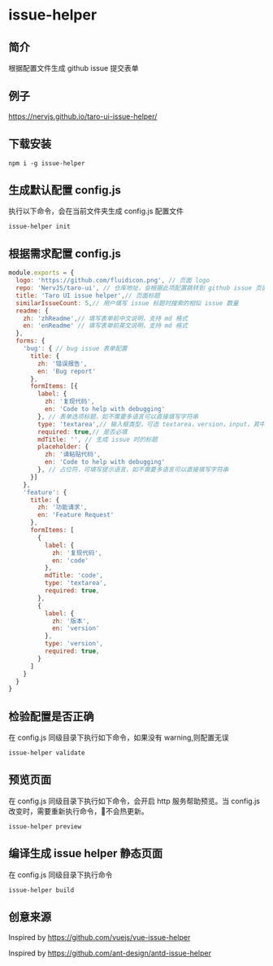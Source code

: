 # issue-helper

## 简介

根据配置文件生成 github issue 提交表单

## 例子

https://nervjs.github.io/taro-ui-issue-helper/ 

## 下载安装

```shell
npm i -g issue-helper
```

## 生成默认配置 config.js

执行以下命令，会在当前文件夹生成 config.js 配置文件

```shell
issue-helper init
```

## 根据需求配置 config.js

```js
module.exports = {
  logo: 'https://github.com/fluidicon.png', // 页面 logo
  repo: 'NervJS/taro-ui', // 仓库地址，会根据此项配置跳转到 github issue 页面，同时也会根据仓库名获取版本信息
  title: 'Taro UI issue helper',// 页面标题
  similarIssueCount: 5,// 用户填写 issue 标题时搜索的相似 issue 数量
  readme: {
    zh: 'zhReadme',// 填写表单前中文说明，支持 md 格式
    en: 'enReadme' // 填写表单前英文说明，支持 md 格式
  },
  forms: {
    'bug': { // bug issue 表单配置
      title: {
        zh: '错误报告',
        en: 'Bug report'
      },
      formItems: [{
        label: {
          zh: '复现代码',
          en: 'Code to help with debugging'
        }, // 表单选项标题，如不需要多语言可以直接填写字符串
        type: 'textarea',// 输入框类型，可选 textarea，version，input，其中 version 类型会自动根据 repo 配置项获取版本信息
        required: true,// 是否必填
        mdTitle: '', // 生成 issue 时的标题
        placeholder: {
          zh: '请粘贴代码',
          en: 'Code to help with debugging'
        }, // 占位符，可填写提示语言，如不需要多语言可以直接填写字符串
      }]
    },
    'feature': {
      title: {
        zh: '功能请求',
        en: 'Feature Request'
      },
      formItems: [
        {
          label: {
            zh: '复现代码',
            en: 'code'
          },
          mdTitle: 'code',
          type: 'textarea',
          required: true,
        },
        {
          label: {
            zh: '版本',
            en: 'version'
          },
          type: 'version',
          required: true,
        }
      ]
    }
  }
}

```

## 检验配置是否正确

在 config.js 同级目录下执行如下命令，如果没有 warning,则配置无误

```shell
issue-helper validate
```

## 预览页面

在 config.js 同级目录下执行如下命令，会开启 http 服务帮助预览。当 config.js 改变时，需要重新执行命令，不会热更新。

```shell
issue-helper preview
```

## 编译生成 issue helper 静态页面

在 config.js 同级目录下执行命令

```shell
issue-helper build

```

## 创意来源

Inspired by <https://github.com/vuejs/vue-issue-helper>

Inspired by <https://github.com/ant-design/antd-issue-helper>
